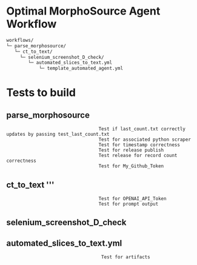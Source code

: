 # Optimal MorphoSource Agent Workflow

```markdown
workflows/
└─ parse_morphosource/
   └─ ct_to_text/
     └─ selenium_screenshot_D_check/
        └─ automated_slices_to_text.yml
            └─ template_automated_agent.yml
```

# Tests to build 

## parse_morphosource                
                                      Test if last_count.txt correctly updates by passing test_last_count.txt
                                      Test for associated python scraper
                                      Test for timestamp correctness
                                      Test for release publish
                                      Test release for record count correctness
                                      Test for My_Github_Token

## ct_to_text                         '''
                                      Test for OPENAI_API_Token
                                      Test for prompt output
                                                                           
## selenium_screenshot_D_check

## automated_slices_to_text.yml
                                       Test for artifacts












